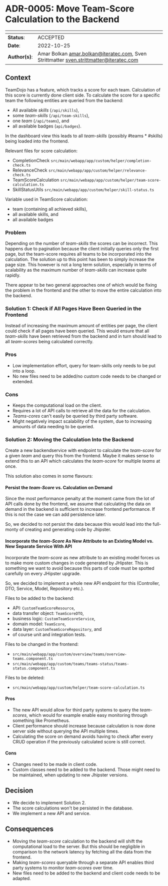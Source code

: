 <!-- 
SPDX-FileCopyrightText: the TeamDojo authors

SPDX-License-Identifier: Apache-2.0
-->

# ADR-0005: Move Team-Score Calculation to the Backend

| <!-- -->       | <!-- -->                                                                                   |
|----------------|--------------------------------------------------------------------------------------------|
| **Status**:    | ACCEPTED                                                                                   |
| **Date**:      | 2022-10-25                                                                                 |
| **Author(s)**: | Amar Bolkan <amar.bolkan@iteratec.com>, Sven Strittmatter <sven.strittmatter@iteratec.com> |

## Context

TeamDojo has a feature, which tracks a score for each team. Calculation of this score is currently done client side.
To calculate the score for a specific team the following entities are queried from the backend:

- All available _skills_ (`/api/skills`),
- some _team-skills_ (`/api/team-skills`),
- one _team_ (`/api/teams`), and
- all available badges (`api/badges`).

In the dashboard view this leads to all _team-skills_ (possibly #teams * #skills) being loaded into the frontend.

Relevant files for score calculation:

- CompletionCheck `src/main/webapp/app/custom/helper/completion-check.ts`
- RelevanceCheck `src/main/webapp/app/custom/helper/relevance-check.ts`
- TeamScoreCalculation `src/main/webapp/app/custom/helper/team-score-calculation.ts`
- SkillStatusUtils `src/main/webapp/app/custom/helper/skill-status.ts`

Variable used in TeamScore calculation:

- team (containing all achieved skills),
- all available skills, and
- all available badges

### Problem

Depending on the number of _team-skills_ the scores can be incorrect. This happens due to pagination because the
client initially queries only the first page, but the team-score requires all teams to be incorporated into the
calculation. The solution up to this point has been to simply increase the page size. This however is not a long term
solution, especially in terms of scalability as the maximum number of _team-skills_ can increase quite rapidly.

There appear to be two general approaches one of which would be fixing the problem in the frontend and the other to move
the entire calculation into the backend.

### Solution 1: Check if All Pages Have Been Queried in the Frontend

Instead of increasing the maximum amount of entities per page, the client could check if all pages have been queried.
This would ensure that all _team-skills_ have been retrieved from the backend and in turn should lead to all
_team-scores_ being calculated correctly.

### Pros

- Low implementation effort, query for team-skills only needs to be put into a loop.
- No new files need to be added/no custom code needs to be changed or extended.

### Cons

- Keeps the computational load on the client.
- Requires a lot of API calls to retrieve all the data for the calculation.
- _Teams-cores_ can't easily be queried by third party software.
- Might negatively impact scalability of the system, due to increasing amounts of data needing to be queried.

### Solution 2: Moving the Calculation Into the Backend

Create a new backendservice with endpoint to calculate the _team-score_ for a given _team_ and query this from the
frontend. Maybe it makes sense to extend this to an API which calculates the _team-score_ for multiple _teams_ at once.

This solution also comes in some flavours:

#### Persist the _team-Score_ vs. Calculation on Demand

Since the most performance penalty at the moment came from the lot of API calls done by the frontend, we assume that
calculating the data on demand in the backend is sufficient to increase frontend performance. If this is not the case we
can add persistence later.

So, we decided to not persist the data because this would lead into the full-monty of creating and generating code by
Jhipster.

#### Incorporate the _team-Score_ As New Attribute to an Existing Model vs. New Separate Service With API

Incorporate the _team-score_ as new attribute to an existing model forces us to make more custom changes in code
generated by JHipster. This is something we want to avoid because this parts of code must be spotted carefully on every
JHipster upgrade.

So, we decided to implement a whole new API endpoint for this (Controller, DTO, Service, Model, Repository etc.).

Files to be added to the backend:

- API: `CustomTeamScoreResource`,
- data transfer object: `TeamScoreDTO`,
- business logic: `CustomTeamScoreService`,
- domain model: `TeamScore`,
- data layer: `CustomTeamScoreRepository`, and
- of course unit and integration tests.

Files to be changed in the frontend:

- `src/main/webapp/app/custom/overview/teams/overview-teams.component.ts`
- `src/main/webapp/app/custom/teams/teams-status/teams-status.component.ts`

Files to be deleted:

- `src/main/webapp/app/custom/helper/team-score-calculation.ts`

#### Pros

- The new API would allow for third party systems to query the _team-scores_, which would for example enable easy
  monitoring through something like Prometheus.
- Client performance should increase because calculation is now done server side without querying the API multiple
  times.
- Calculating the score on demand avoids having to check after every CRUD operation if the previously calculated score
  is still correct.

#### Cons

- Changes need to be made in client code.
- Custom classes need to be added to the backend. Those might need to be maintained, when updating to new Jhipster
  versions.

## Decision

- We decide to implement Solution 2.
- The score calculations won't be persisted in the database.
- We implement a new API and service.

## Consequences

- Moving the _team-score_ calculation to the backend will shift the computational load to the server. But this should be
  negligible in comparison to the network latency by fetching all the data from the frontend.
- Making _team-scores_ queryable through a separate API enables third party systems to monitor _team-scores_ over time.
- New files need to be added to the backend and client code needs to be adapted.

